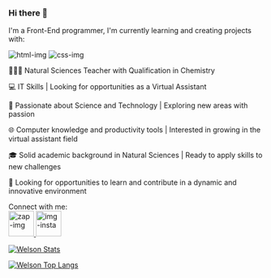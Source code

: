 ### Hi there 👋
I'm a Front-End programmer, I'm currently learning and creating projects with:

 <img src="https://img.shields.io/badge/HTML5-E34F26?style=for-the-badge&logo=html5&logoColor=white" alt="html-img" />
<img src="https://img.shields.io/badge/CSS3-1572B6?style=for-the-badge&logo=css3&logoColor=white" alt="css-img" />


👨🏽‍🏫 Natural Sciences Teacher with Qualification in Chemistry

💻 IT Skills | Looking for opportunities as a Virtual Assistant

🔬 Passionate about Science and Technology | Exploring new areas with passion

🌐 Computer knowledge and productivity tools | Interested in growing in the virtual assistant field

🎓 Solid academic background in Natural Sciences | Ready to apply skills to new challenges

🤝 Looking for opportunities to learn and contribute in a dynamic and innovative environment

Connect with me:
<br>
<a href="https://w.app/4JVOuv"><img width=50px src="https://i.imgur.com/ryESuZ5.png" alt="zap-img" /> </a>                   <a href="https://acesse.one/zHV4b"><img width=50px src="https://i.imgur.com/OWdUupI.png" alt="img-insta" /> </a>



[![Welson Stats](https://github-readme-stats.vercel.app/api?username=Welson49)](https://github.com/anuraghazra/github-readme-stats)


[![Welson Top Langs](https://github-readme-stats.vercel.app/api/top-langs/?username=Welson49)](https://github.com/anuraghazra/github-readme-stats)



